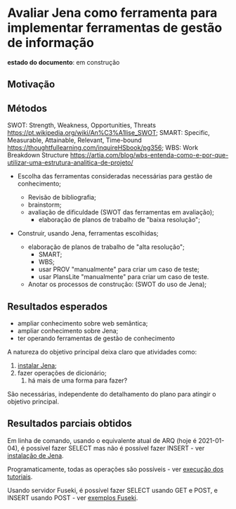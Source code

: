# Avaliar Jena como ferramenta para implementar ferramentas de gestão de informação

**estado do documento**: em construção

## Motivação

## Métodos

SWOT: Strength, Weakness, Opportunities, Threats <https://pt.wikipedia.org/wiki/An%C3%A1lise_SWOT>;
SMART: Specific, Measurable, Attainable, Relevant, Time-bound <https://thoughtfullearning.com/inquireHSbook/pg356>;
WBS: Work Breakdown Structure <https://artia.com/blog/wbs-entenda-como-e-por-que-utilizar-uma-estrutura-analitica-de-projeto/>

- Escolha das ferramentas consideradas necessárias para gestão de conhecimento;
    - Revisão de bibliografia;
    - brainstorm;
    - avaliação de dificuldade (SWOT das ferramentas em avaliação);
        - elaboração de planos de trabalho de "baixa resolução";

- Construir, usando Jena, ferramentas escolhidas;
    - elaboração de planos de trabalho de "alta resolução";
        - SMART;
        - WBS;
        - usar PROV "manualmente" para criar um caso de teste;
        - usar PlansLite "manualmente" para criar um caso de teste.
    - Anotar os processos de construção: (SWOT do uso de Jena); 

## Resultados esperados

- ampliar conhecimento sobre web semântica;
- ampliar conhecimento sobre Jena;
- ter operando ferramentas de gestão de conhecimento


A natureza do objetivo principal deixa claro que atividades como:

1. [instalar Jena](InstalaJena.md);
2. fazer operações de dicionário;
    1. há mais de uma forma para fazer?

São necessárias, independente do detalhamento do plano para atingir o objetivo principal.

## Resultados parciais obtidos

Em linha de comando, usando o equivalente atual de ARQ (hoje é 2021-01-04), é possível fazer SELECT mas não é possível fazer INSERT - ver [instalação de Jena](InstalaJena.md).

Programaticamente, todas as operações são possíveis - ver [execução dos tutoriais](ExecucaoTutoriaisJena.md).

Usando servidor Fuseki, é possível fazer SELECT usando GET e POST, e INSERT usando POST - ver [exemplos Fuseki](AlgunsExemplosDeUsoDeFuseki.md).


